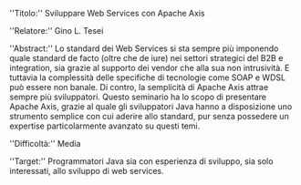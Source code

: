 ''Titolo:'' Sviluppare Web Services con Apache Axis 

''Relatore:'' Gino L. Tesei

''Abstract:'' Lo standard dei Web Services si sta sempre più imponendo quale standard de facto (oltre che de iure) nei settori strategici del B2B e integration, sia grazie al supporto dei vendor che alla sua non intrusività.
E tuttavia la complessità delle specifiche di tecnologie come SOAP e WDSL può essere non banale. Di contro, la semplicità di Apache Axis attrae sempre più sviluppatori. 
Questo seminario ha lo scopo di presentare Apache Axis, grazie al quale gli sviluppatori Java hanno a disposizione uno strumento semplice con cui aderire allo standard, pur senza possedere un expertise particolarmente avanzato su questi temi.

''Difficoltà:'' Media

''Target:'' Programmatori Java sia con esperienza di sviluppo, sia solo interessati, allo sviluppo di web services.